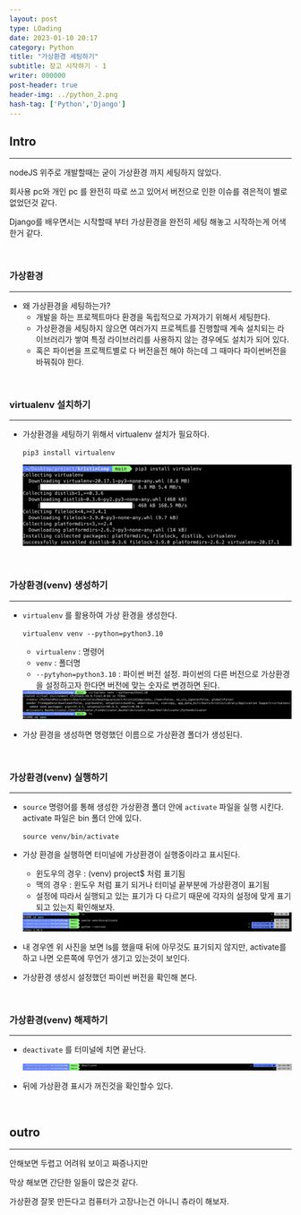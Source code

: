 ```yaml
---
layout: post
type: LOading
date: 2023-01-10 20:17
category: Python
title: "가상환경 세팅하기"
subtitle: 장고 시작하기 - 1
writer: 000000
post-header: true
header-img: ../python_2.png
hash-tag: ['Python','Django']
---
```


<!-- 양식

[사진 첨부]

<img src="img/1.png" alt="1" style="zoom:80%;" />

[참고 문헌]

[파이썬 딕셔너리 사용하기 dict](https://jvvp.tistory.com/998) 

-->

## Intro

---

nodeJS 위주로 개발할때는 굳이 가상환경 까지 세팅하지 않았다.

회사용 pc와 개인 pc 를 완전히 따로 쓰고 있어서 버전으로 인한 이슈를 겪은적이 별로 없었던것 같다.

Django를 배우면서는 시작할때 부터 가상환경을 완전히 세팅 해놓고 시작하는게 어색한거 같다.

<br>
 
### 가상환경

---

- 왜 가상환경을 세팅하는가?
    - 개발을 하는 프로젝트마다 환경을 독립적으로 가져가기 위해서 세팅한다.
    - 가상환경을 세팅하지 않으면 여러가지 프로젝트를 진행할때 계속 설치되는 라이브러리가 쌓여 특정 라이브러리를 사용하지 않는 경우에도 설치가 되어 있다.
    - 혹은 파이썬을 프로젝트별로 다  버전을전 해야 하는데 그 때마다 파이썬버전을바꿔줘야 한다.


<br>
 

### virtualenv 설치하기

---

- 가상환경을 세팅하기 위해서 virtualenv 설치가 필요하다.
    
    `pip3 install virtualenv`
    
    <img src="img/1.png" alt="1" style="zoom:80%;" />
    

<br>
 
### 가상환경(venv) 생성하기

---

- `virtualenv` 를 활용하여 가상 환경을 생성한다.
    
    `virtualenv venv --python=python3.10` 
    
    - `virtualenv` : 명령어
    - `venv` : 폴더명
    - `--pytyhon=python3.10` : 파이썬 버전 설정. 파이썬의 다른 버전으로 가상환경을 설정하고자 한다면 버전에 맞는 숫자로 변경하면 된다.

    <img src="img/2.png" alt="1" style="zoom:80%;" />

- 가상 환경을 생성하면 명령했던 이름으로 가상환경 폴더가 생성된다.

<br>
 
### 가상환경(venv) 실행하기

---

- `source` 명령어를 통해 생성한 가상환경 폴더 안에 `activate`  파일을 실행 시킨다. activate 파일은 bin 폴더 안에 있다.
    
    `source venv/bin/activate`
    
- 가상 환경을 실행하면 터미널에 가상환경이 실행중이라고 표시된다.
    - 윈도우의 경우 : (venv) project$ 처럼 표기됨
    - 맥의 경우 : 윈도우 처럼 표기 되거나 터미널 끝부분에 가상환경이 표기됨
    - 설정에 따라서 실행되고 있는 표기가 다 다르기 때문에 각자의 설정에 맞게 표기 되고 있는지 확인해보자.

    <img src="img/3.png" alt="1" style="zoom:80%;" />

- 내 경우엔 위 사진을 보면 ls를 했을때 뒤에 아무것도 표기되지 않지만, activate를 하고 나면 오른쪽에 무언가 생기고 있는것이 보인다.
- 가상환경 생성시 설정했던 파이썬 버전을 확인해 본다.

<br>
 
### 가상환경(venv) 해제하기

---

- `deactivate` 를 터미널에 치면 끝난다.

    <img src="img/4.png" alt="1" style="zoom:80%;" />

- 뒤에 가상환경 표시가 꺼진것을 확인할수 있다.

<br>
 
## outro

---

안해보면 두렵고 어려워 보이고 짜증나지만

막상 해보면 간단한 일들이 많은것 같다.

가상환경 잘못 만든다고 컴퓨터가 고장나는건 아니니 츄라이 해보자.
